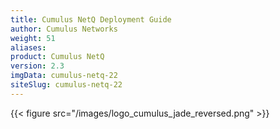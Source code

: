 ```yaml
---
title: Cumulus NetQ Deployment Guide
author: Cumulus Networks
weight: 51
aliases:
product: Cumulus NetQ
version: 2.3
imgData: cumulus-netq-22
siteSlug: cumulus-netq-22
---
```

{{< figure src="/images/logo_cumulus_jade_reversed.png" >}}
